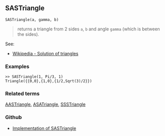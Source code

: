 ## SASTriangle

```
SASTriangle(a, gamma, b)
```

> returns a triangle from 2 sides `a`, `b` and angle `gamma` (which is between the sides).
  

See:
* [Wikipedia - Solution of triangles](https://en.wikipedia.org/wiki/Solution_of_triangles)
 

### Examples

``` 
>> SASTriangle(1, Pi/3, 1)
Triangle({{0,0},{1,0},{1/2,Sqrt(3)/2}})
```

### Related terms 
[AASTriangle](AASTriangle.md), [ASATriangle](ASATriangle.md), [SSSTriangle](SSSTriangle.md)

### Github

* [Implementation of SASTriangle](https://github.com/axkr/symja_android_library/blob/master/symja_android_library/matheclipse-core/src/main/java/org/matheclipse/core/builtin/ComputationalGeometryFunctions.java#L113) 
